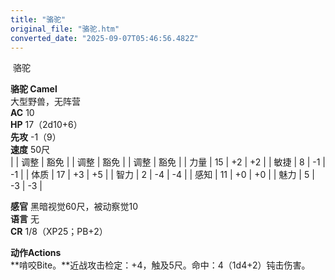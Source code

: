 ```yaml
---
title: "骆驼"
original_file: "骆驼.htm"
converted_date: "2025-09-07T05:46:56.482Z"
---
```


﻿ 骆驼   

****骆驼 Camel****  
大型野兽，无阵营  
**AC** 10  
**HP** 17（2d10+6）  
**先攻** \-1（9）  
**速度** 50尺  
|  | 调整 | 豁免 |  | 调整 | 豁免 |  | 调整 | 豁免 |
| 力量 | 15 | +2 | +2 |  | 敏捷 | 8 | -1 | -1 |  | 体质 | 17 | +3 | +5 |
| 智力 | 2 | -4 | -4 |  | 感知 | 11 | +0 | +0 |  | 魅力 | 5 | -3 | -3 |

**感官** 黑暗视觉60尺，被动察觉10  
**语言** 无  
**CR** 1/8（XP25；PB+2）

****动作Actions****  
**啃咬Bite。**近战攻击检定：+4，触及5尺。命中：4（1d4+2）钝击伤害。
